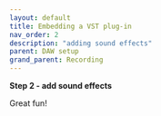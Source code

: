 ```yaml
---
layout: default
title: Embedding a VST plug-in
nav_order: 2
description: "adding sound effects"
parent: DAW setup
grand_parent: Recording
---
```


**Step 2 - add sound effects**

Great fun!